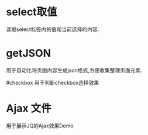 # select取值
读取select标签内的值和当前选择的内容.

# getJSON
用于自动化将页面内容生成json格式,方便收集整理页面元素.

#checkbox
用于判断checkbox选择效果

# Ajax 文件
用于展示JQ的Ajax效果Demo